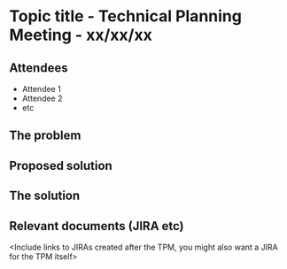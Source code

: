# Topic title - Technical Planning Meeting - xx/xx/xx

## Attendees

* Attendee 1
* Attendee 2
* etc

## The problem

<Summary of the problem, including your reason for organising a TPM>

## Proposed solution

<Summary of your proposed solution that you will enter the TPM with>

## The solution

<Summary of your solution to the problem, including the plan going forward>

## Relevant documents (JIRA etc)

<Include links to JIRAs created after the TPM, you might also want a JIRA for the TPM itself>
